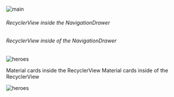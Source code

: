 
![main](https://pp.userapi.com/c850736/v850736379/643e0/Yv-sHuwsFjg.jpg)

###### RecyclerView inside the NavigationDrawer
###### RecyclerView inside of the NavigationDrawer

![heroes](https://pp.userapi.com/c850732/v850732227/6189d/pdzCPXo53wg.jpg)

Material cards inside the RecyclerView
Material cards inside of the RecyclerView

![heroes](https://pp.userapi.com/c850732/v850732227/618a6/uu-4uTx-dvA.jpg)
